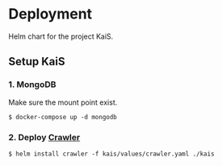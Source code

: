 # Deployment

Helm chart for the project KaiS.

## Setup KaiS

### 1. MongoDB

Make sure the mount point exist.

```
$ docker-compose up -d mongodb
```

### 2. Deploy [Crawler](https://github.com/AllenKd/sports_data_crawler)

```
$ helm install crawler -f kais/values/crawler.yaml ./kais
```
